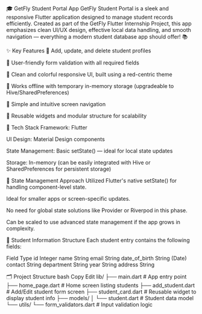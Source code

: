 🎓 GetFly Student Portal App
GetFly Student Portal is a sleek and responsive Flutter application designed to manage student records efficiently. Created as part of the GetFly Flutter Internship Project, this app emphasizes clean UI/UX design, effective local data handling, and smooth navigation — everything a modern student database app should offer! 📚

✨ Key Features
🔹 Add, update, and delete student profiles

🔹 User-friendly form validation with all required fields

🔹 Clean and colorful responsive UI, built using a red-centric theme

🔹 Works offline with temporary in-memory storage (upgradeable to Hive/SharedPreferences)

🔹 Simple and intuitive screen navigation

🔹 Reusable widgets and modular structure for scalability

🧰 Tech Stack
Framework: Flutter

UI Design: Material Design components

State Management: Basic setState() — ideal for local state updates

Storage: In-memory (can be easily integrated with Hive or SharedPreferences for persistent storage)

🔄 State Management Approach
Utilized Flutter's native setState() for handling component-level state.

Ideal for smaller apps or screen-specific updates.

No need for global state solutions like Provider or Riverpod in this phase.

Can be scaled to use advanced state management if the app grows in complexity.

📝 Student Information Structure
Each student entry contains the following fields:

Field	Type
id	Integer
name	String
email	String
date_of_birth	String (Date)
contact	String
department	String
year	String
address	String

🗂️ Project Structure
bash
Copy
Edit
lib/
├── main.dart              # App entry point
├── home_page.dart         # Home screen listing students
├── add_student.dart       # Add/Edit student form screen
├── student_card.dart      # Reusable widget to display student info
├── models/
│   └── student.dart       # Student data model
└── utils/
    └── form_validators.dart # Input validation logic
